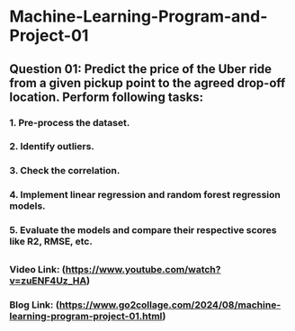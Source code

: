 # Machine-Learning-Program-and-Project-01

## Question 01: Predict the price of the Uber ride from a given pickup point to the agreed drop-off location. Perform following tasks: 
### 1. Pre-process the dataset.
### 2. Identify outliers.
### 3. Check the correlation.
### 4. Implement linear regression and random forest regression models.
### 5. Evaluate the models and compare their respective scores like R2, RMSE, etc.

## 

### Video Link: (https://www.youtube.com/watch?v=zuENF4Uz_HA)
### Blog Link: (https://www.go2collage.com/2024/08/machine-learning-program-project-01.html)


